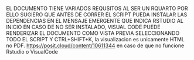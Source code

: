 EL DOCUMENTO TIENE VARIADOS REQUSITOS AL SER UN RQUARTO POR ELLO SUGIERO QUE ANTES DE CORRER EL SCRIPT PUEDA INSTALAR LAS DEPENDENCIAS EN EL MENSAJE EMERGENTE QUE INDICA RSTUDIO AL INICIO
EN CASO DE NO SER INSTALADO, VISUAL CODE PUEDE RENDERIZAR EL DOCUMENTO COMO VISTA PREVIA SELECCIONANDO TODO EL SCRIPT Y CTRL+SHIFT+K, la visualizacion es unicamente HTML no PDF.
https://posit.cloud/content/10611344 en caso de que no funcione Rstudio o VisualCode
